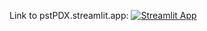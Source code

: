 Link to pstPDX.streamlit.app: [![Streamlit App](https://static.streamlit.io/badges/streamlit_badge_black_white.svg)](https://pstPDX.streamlit.app) 
